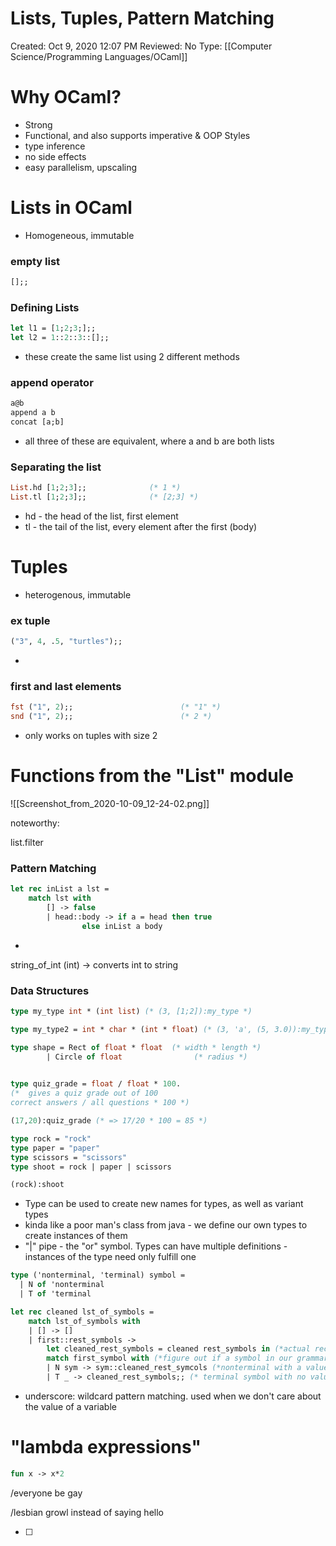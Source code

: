 # Lists, Tuples, Pattern Matching

Created: Oct 9, 2020 12:07 PM
Reviewed: No
Type: [[Computer Science/Programming Languages/OCaml]]

# Why OCaml?

- Strong
- Functional, and also supports imperative & OOP Styles
- type inference
- no side effects
- easy parallelism, upscaling

# Lists in OCaml

- Homogeneous, immutable

### empty list

```ocaml
[];;
```

### Defining Lists

```ocaml
let l1 = [1;2;3;];;
let l2 = 1::2::3::[];;
```

- these create the same list using 2 different methods

### append operator

```ocaml
a@b
append a b
concat [a;b]
```

- all three of these are equivalent, where a and b are both lists

### Separating the list

```ocaml
List.hd [1;2;3];;              (* 1 *)
List.tl [1;2;3];;              (* [2;3] *)
```

- hd - the head of the list, first element
- tl - the tail of the list, every element after the first (body)

# Tuples

- heterogenous, immutable

### ex tuple

```ocaml
("3", 4, .5, "turtles");;
```

- 

### first and last elements

```ocaml
fst ("1", 2);;                        (* "1" *) 
snd ("1", 2);;                        (* 2 *)
```

- only works on tuples with size 2

# Functions from the "List" module

![[Screenshot_from_2020-10-09_12-24-02.png]]

noteworthy:

list.filter

### Pattern Matching

```ocaml
let rec inList a lst = 
	match lst with
		[] -> false
		| head::body -> if a = head then true
				else inList a body
```

- 

string_of_int (int) → converts int to string

### Data Structures

```ocaml
type my_type int * (int list) (* (3, [1;2]):my_type *)

type my_type2 = int * char * (int * float) (* (3, 'a', (5, 3.0)):my_type2 *)

type shape = Rect of float * float  (* width * length *)
		| Circle of float                (* radius *)
	

type quiz_grade = float / float * 100.
(*  gives a quiz grade out of 100
correct answers / all questions * 100 *)

(17,20):quiz_grade (* => 17/20 * 100 = 85 *)

type rock = "rock"
type paper = "paper"
type scissors = "scissors"
type shoot = rock | paper | scissors

(rock):shoot
```

- Type can be used to create new names for types, as well as variant types
- kinda like a poor man's class from java - we define our own types to create instances of them
- "|" pipe - the "or" symbol. Types can have multiple definitions - instances of the type need only fulfill one

```ocaml
type ('nonterminal, 'terminal) symbol =
  | N of 'nonterminal
  | T of 'terminal

let rec cleaned lst_of_symbols = 
	match lst_of_symbols with
	| [] -> []
	| first::rest_symbols ->
		let cleaned_rest_symbols = cleaned rest_symbols in (*actual recursive call takes place here, returned as a list called cleaned_rest_symbols *)
		match first_symbol with (*figure out if a symbol in our grammar is okay *)
		| N sym -> sym::cleaned_rest_symcols (*nonterminal with a value of "sym" type => add it to the rest *)
		| T _ -> cleaned_rest_symbols;; (* terminal symbol with no value => don't add it to the rest *)
```

- underscore: wildcard pattern matching. used when we don't care about the value of a variable

# "lambda expressions"

```ocaml
fun x -> x*2
```

/everyone be gay

/lesbian growl instead of saying hello

- [ ]